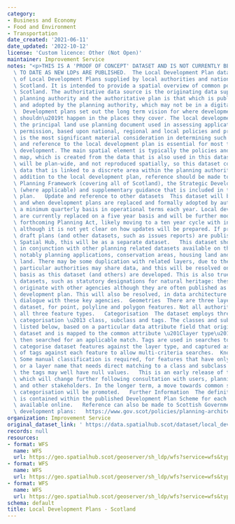 ```yaml
---
category:
- Business and Economy
- Food and Environment
- Transportation
date_created: '2021-06-11'
date_updated: '2022-10-12'
license: 'Custom licence: Other (Not Open)'
maintainer: Improvement Service
notes: "<p>THIS IS A 'PROOF OF CONCEPT' DATASET AND IS NOT CURRENTLY BEING KEPT UP\
  \ TO DATE AS NEW LDPs ARE PUBLISHED.  The Local Development Plan dataset is a composition\
  \ of Local Development Plans supplied by local authorities and national parks in\
  \ Scotland. It is intended to provide a spatial overview of common policies across\
  \ Scotland. The authoritative data source is the originating data supplied by the\
  \ planning authority and the authoritative plan is that which is published as approved\
  \ and adopted by the planning authority, which may not be in a digital format. \
  \  Development plans set out the long term vision for where development should and\
  \ shouldn\u2019t happen in the places they cover. The local development plan is\
  \ the principal land use planning document used in assessing applications for planning\
  \ permission, based upon national, regional and local policies and proposals. It\
  \ is the most significant material consideration in determining such applications\
  \ and reference to the local development plan is essential for most types of proposed\
  \ development. The main spatial element is typically the policies and proposals\
  \ map, which is created from the data that is also used in this dataset. Some policies\
  \ will be plan-wide, and not reproduced spatially, so this dataset contains policy\
  \ data that is linked to a discrete area within the planning authority area.   In\
  \ addition to the local development plan, reference should be made to the National\
  \ Planning Framework (covering all of Scotland), the Strategic Development Plan\
  \ (where applicable) and supplementary guidance that is included in the development\
  \ plan.   Update and reference to other datasets  This dataset will be updated as\
  \ and when development plans are replaced and formally adopted by authorities, on\
  \ a minimum quarterly basis in operational terms each year. Local development plans\
  \ are currently replaced on a five year basis and will be further modified by the\
  \ forthcoming Planning Act, likely moving to a ten year cycle with interim updates,\
  \ although it is not yet clear on how updates will be prepared. If proposed and\
  \ draft plans (and other datasets, such as issues reports) are published on the\
  \ Spatial Hub, this will be as a separate dataset.   This dataset should be used\
  \ in conjunction with other planning related datasets available on the Spatial Hub,\
  \ notably planning applications, conservation areas, housing land and employment\
  \ land. There may be some duplication with related layers, due to the ways that\
  \ particular authorities may share data, and this will be resolved on a layer-by-layer\
  \ basis as this dataset (and others) are developed. This is also true for some national\
  \ datasets, such as statutory designations for natural heritage: these typically\
  \ originate with other agencies although they are often published as part of a local\
  \ development plan. This will also be resolved, in data architecture terms, through\
  \ dialogue with these key agencies.  Geometries  There are three layers within this\
  \ dataset, for point, polyline and polygon features. Not all authorities capture\
  \ all three feature types.   Categorisation  The dataset employs three levels of\
  \ categorisation \u2013 class, subclass and tags. The classes and subclasses are\
  \ listed below, based on a particular data attribute field that originates in the\
  \ dataset and is mapped to the common attribute \u201Clayer type\u201D which is\
  \ then searched for an applicable match. Tags are used in searches to match and\
  \ categorise dataset features against the layer type, and captured as a full list\
  \ of tags against each feature to allow multi-criteria searches.  Known Issues \
  \ Some manual classification is required, for features that have only a reference\
  \ or a layer name that needs direct matching to a class and subclass. In this case,\
  \ the tags may well have null values.   This is an early release of the dataset,\
  \ which will change further following consultation with users, planning authorities\
  \ and other stakeholders. In the longer term, a move towards common standards and\
  \ categorisation will be promoted.   Further Information  The definitive description\
  \ is contained within the published Development Plan Scheme for each planning authority,\
  \ available online.   Reference can also be made to Scottish Government policy on\
  \ development plans:   https://www.gov.scot/policies/planning-architecture/development-plans/</p>"
organization: Improvement Service
original_dataset_link: ' https://data.spatialhub.scot/dataset/local_development_plans-is'
records: null
resources:
- format: WFS
  name: WFS
  url: https://geo.spatialhub.scot/geoserver/sh_ldp/wfs?service=wfs&typeName=sh_ldp:pub_ldplin
- format: WFS
  name: WFS
  url: https://geo.spatialhub.scot/geoserver/sh_ldp/wfs?service=wfs&typeName=sh_ldp:pub_ldppnt
- format: WFS
  name: WFS
  url: https://geo.spatialhub.scot/geoserver/sh_ldp/wfs?service=wfs&typeName=sh_ldp:pub_ldppol
schema: default
title: Local Development Plans - Scotland
---
```

